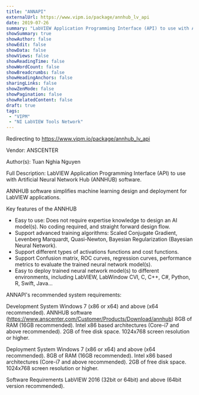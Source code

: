 ```yaml
---
title: "ANNAPI"
externalUrl: https://www.vipm.io/package/annhub_lv_api
date: 2019-07-26
summary: "LabVIEW Application Programming Interface (API) to use with Artificial Neural Network Hub (ANNHUB) software."
showSummary: true
showAuthor: false
showEdit: false
showData: false
showViews: false
showReadingTime: false
showWordCount: false
showBreadcrumbs: false
showHeadingAnchors: false
sharingLinks: false
showZenMode: false
showPagination: false
showRelatedContent: false
draft: true
tags:
 - "VIPM"
 - "NI LabVIEW Tools Network"
---
```


Redirecting to https://www.vipm.io/package/annhub_lv_api

Vendor: ANSCENTER

Author(s): Tuan Nghia Nguyen
 
Full Description:
LabVIEW Application Programming Interface (API) to use with Artificial Neural Network Hub (ANNHUB) software. 

ANNHUB software simplifies machine learning design and deployment for LabVIEW applications.

Key features of the ANNHUB
- Easy to use: Does not require expertise knowledge to design an AI model(s). No coding required, and straight forward design flow.
- Support advanced training algorithms: Scaled Conjugate Gradient, Levenberg Marquardt, Quasi-Newton, Bayesian Regularization (Bayesian Neural Network).
- Support different types of activations functions and cost functions.
- Support Confusion matrix, ROC curves, regression curves, performance metrics to evaluate the trained neural network model(s).
- Easy to deploy trained neural network model(s) to different environments, including LabVIEW, LabWindow CVI, C, C++, C#, Python, R, Swift, Java… 


ANNAPI's recommended system requirements:

Development System 
Windows 7 (x86 or x64) and above (x64 recommended).
ANNHUB software (https://www.anscenter.com/Customer/Products/Download/annhub)
8GB of RAM (16GB recommended).
Intel x86 based architectures (Core-i7 and above recommended).
2GB of free disk space.
1024x768 screen resolution or higher.

Deployment System 
Windows 7 (x86 or x64) and above (x64 recommended).
8GB of RAM (16GB recommended).
Intel x86 based architectures (Core-i7 and above recommended).
2GB of free disk space.
1024x768 screen resolution or higher.

Software Requirements 
LabVIEW 2016  (32bit or 64bit) and above (64bit version recommended).